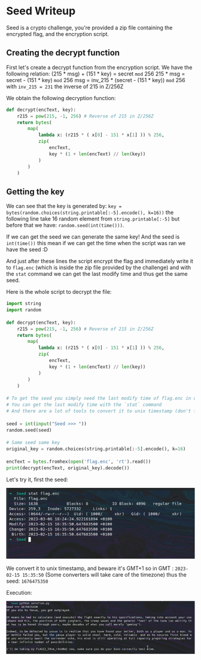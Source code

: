# Seed Writeup

Seed is a crypto challenge, you're provided a zip file containing the encrypted flag, and the encryption script.

## Creating the decrypt function

First let's create a decrypt function from the encryption script. We have the following relation:
  (215 * msg) + (151 * key) = secret `mod` 256
  215 * msg = secret - (151 * key) `mod` 256
  msg = inv_215 * (secret - (151 * key)) `mod` 256
with `inv_215 = 231` the inverse of 215 in Z/256Z 

We obtain the following decryption function:

```Python
def decrypt(encText, key):
    r215 = pow(215, -1, 256) # Reverse of 215 in Z/256Z
    return bytes(
        map(
            lambda x: (r215 * ( x[0] - 151 * x[1] )) % 256,
            zip(
                encText,
                key * (1 + len(encText) // len(key))
            )
        )
    )
```

## Getting the key

We can see that the key is generated by: `key = bytes(random.choices(string.printable[:-5].encode(), k=16))` the following line take 16 random element from `string.printable[:-5]` but before that we have: `random.seed(int(time()))`.

If we can get the seed we can generate the same key! And the seed is `int(time())` this mean if we can get the time when the script was ran we have the seed :D 

And just after these lines the script encrypt the flag and immediately write it to `flag.enc` (which is inside the zip file provided by the challenge) and with the `stat` command we can get the last modify time and thus get the same seed.

Here is the whole script to decrypt the file:

```Python
import string
import random

def decrypt(encText, key):
    r215 = pow(215, -1, 256) # Reverse of 215 in Z/256Z
    return bytes(
        map(
            lambda x: (r215 * ( x[0] - 151 * x[1] )) % 256,
            zip(
                encText,
                key * (1 + len(encText) // len(key))
            )
        )
    )

# To get the seed you simply need the last modify time of flag.enc in unix timestamp
# You can get the last modify time with the `stat` command
# And there are a lot of tools to convert it to unix timestamp (don't forget the timezone !!)

seed = int(input("Seed >>> "))
random.seed(seed)

# Same seed same key
original_key = random.choices(string.printable[:-5].encode(), k=16)

encText = bytes.fromhex(open('flag.enc', 'rt').read())
print(decrypt(encText, original_key).decode())
```

Let's try it, first the seed:

![](seed.png)

We convert it to unix timestamp, and beware it's GMT+1 so in GMT : `2023-02-15 15:35:50` (Some converters will take care of the timezone) thus the seed: `1676475350`

Execution:

![](solution.png)
